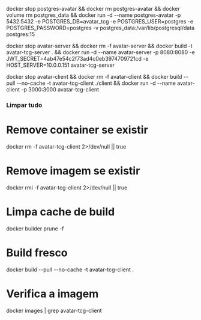 docker stop postgres-avatar &&
docker rm postgres-avatar &&
docker volume rm postgres_data &&
docker run -d  --name postgres-avatar -p 5432:5432 -e POSTGRES_DB=avatar_tcg -e POSTGRES_USER=postgres -e POSTGRES_PASSWORD=postgres -v postgres_data:/var/lib/postgresql/data postgres:15

docker stop avatar-server &&
docker rm -f avatar-server &&
docker build -t avatar-tcg-server . &&
docker run -d --name avatar-server -p 8080:8080 -e JWT_SECRET=4ab47e54c2f73ad4c0eb3974709721cd -e HOST_SERVER=10.0.0.151 avatar-tcg-server 

docker stop avatar-client &&
docker rm -f avatar-client &&
docker build --pull --no-cache -t avatar-tcg-client ./client &&
docker run -d --name avatar-client -p 3000:3000 avatar-tcg-client


### Limpar tudo
# Remove container se existir
docker rm -f avatar-tcg-client 2>/dev/null || true

# Remove imagem se existir
docker rmi -f avatar-tcg-client 2>/dev/null || true

# Limpa cache de build
docker builder prune -f

# Build fresco
docker build --pull --no-cache -t avatar-tcg-client .

# Verifica a imagem
docker images | grep avatar-tcg-client